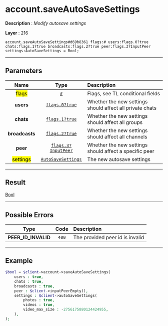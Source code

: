 # account.saveAutoSaveSettings

**Description** : *Modify autosave settings*

**Layer** : 216

```tl
account.saveAutoSaveSettings#d69b8361 flags:# users:flags.0?true chats:flags.1?true broadcasts:flags.2?true peer:flags.3?InputPeer settings:AutoSaveSettings = Bool;
```

---

## Parameters

| Name | Type | Description |
| :---: | :---: | :--- |
| <mark>flags</mark> | [`#`](type/#) | Flags, see TL conditional fields |
| **users** | [`flags.0?true`](type/true) | Whether the new settings should affect all private chats |
| **chats** | [`flags.1?true`](type/true) | Whether the new settings should affect all groups |
| **broadcasts** | [`flags.2?true`](type/true) | Whether the new settings should affect all channels |
| **peer** | [`flags.3?InputPeer`](type/InputPeer) | Whether the new settings should affect a specific peer |
| <mark>settings</mark> | [`AutoSaveSettings`](type/AutoSaveSettings) | The new autosave settings |

---

## Result

[Bool](type/Bool)

---

## Possible Errors

| Type | Code | Description |
| :---: | :---: | :--- |
| **PEER_ID_INVALID** | `400` | The provided peer id is invalid |

---

## Example

```php
$bool = $client->account->saveAutoSaveSettings(
	users : true,
	chats : true,
	broadcasts : true,
	peer : $client->inputPeerEmpty(),
	settings : $client->autoSaveSettings(
		photos : true,
		videos : true,
		video_max_size : -2756175880124424955,
	),
);
```